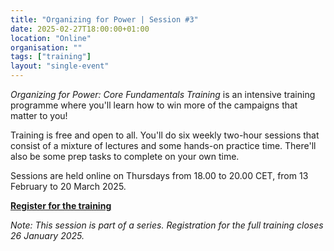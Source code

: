 ```yaml
---
title: "Organizing for Power | Session #3"
date: 2025-02-27T18:00:00+01:00
location: "Online"
organisation: ""
tags: ["training"]
layout: "single-event"
---
```


_Organizing for Power: Core Fundamentals Training_ is an intensive training programme where you'll learn how to win more of the campaigns that matter to you!

Training is free and open to all. You'll do six weekly two-hour sessions that consist of a mixture of lectures and some hands-on practice time. There'll also be some prep tasks to complete on your own time.

Sessions are held online on Thursdays from 18.00 to 20.00 CET, from 13 February to 20 March 2025.

[**Register for the training**](https://tally.so/r/nPBqdP)

_Note: This session is part of a series. Registration for the full training closes 26 January 2025._
